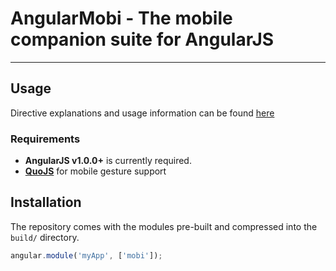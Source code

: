 # AngularMobi - The mobile companion suite for AngularJS

***

## Usage

Directive explanations and usage information can be found [here](https://github.com/joseym/angular-mobi/wiki/Directives)

### Requirements

* **AngularJS v1.0.0+** is currently required.
* **[QuoJS](https://github.com/soyjavi/quojs)** for mobile gesture support

## Installation

The repository comes with the modules pre-built and compressed into the `build/` directory.

```javascript
angular.module('myApp', ['mobi']);
```
